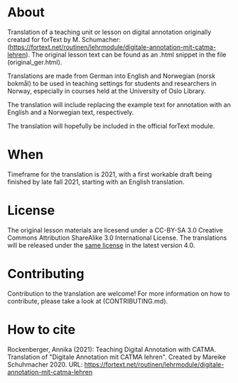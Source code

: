 # About
Translation of a teaching unit or lesson on digital annotation originally creatad for forText by M. Schumacher: (https://fortext.net/routinen/lehrmodule/digitale-annotation-mit-catma-lehren). The original lesson text can be found as an .html snippet in the file (original_ger.html). 

Translations are made from German into English and Norwegian (norsk bokmål) to be used in teaching settings for students and researchers in Norway, especially in courses held at the University of Oslo Library.

The translation will include replacing the example text for annotation with an English and a Norwegian text, respectively.

The translation will hopefully be included in the official forText module.

# When

Timeframe for the translation is 2021, with a first workable draft being finished by late fall 2021, starting with an English translation.

# License

The original lesson materials are licesend under a CC-BY-SA 3.0 Creative Commons Attribution ShareAlike 3.0 International License. The translations will be released under the [same license](LICENSE.txt) in the latest version 4.0.

# Contributing

Contribution to the translation are welcome! For more information on how to contribute, please take a look at (CONTRIBUTING.md).

# How to cite

Rockenberger, Annika (2021): Teaching Digital Annotation with CATMA. Translation of "Digitale Annotation mit CATMA lehren". Created by Mareike Schuhmacher 2020. URL: https://fortext.net/routinen/lehrmodule/digitale-annotation-mit-catma-lehren
